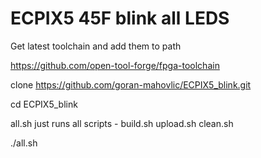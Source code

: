 # ECPIX5 45F blink all LEDS

Get latest toolchain and add them to path

https://github.com/open-tool-forge/fpga-toolchain

clone https://github.com/goran-mahovlic/ECPIX5_blink.git

cd ECPIX5_blink

all.sh just runs all scripts - build.sh upload.sh clean.sh

./all.sh
